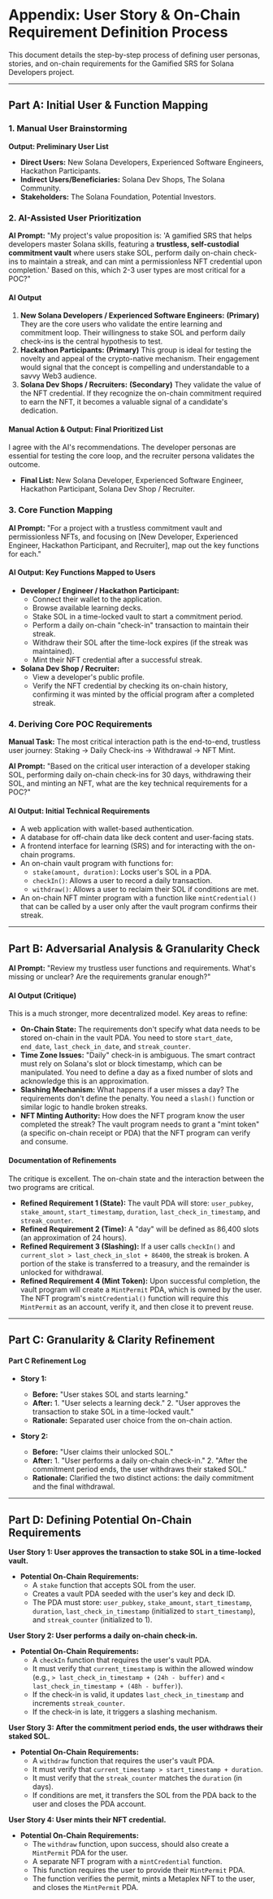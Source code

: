 # Appendix: User Story & On-Chain Requirement Definition Process

This document details the step-by-step process of defining user personas,
stories, and on-chain requirements for the Gamified SRS for Solana Developers
project.

---

## Part A: Initial User & Function Mapping

### 1. Manual User Brainstorming

**Output: Preliminary User List**

* **Direct Users:** New Solana Developers, Experienced Software Engineers,
    Hackathon Participants.
* **Indirect Users/Beneficiaries:** Solana Dev Shops, The Solana Community.
* **Stakeholders:** The Solana Foundation, Potential Investors.

### 2. AI-Assisted User Prioritization

**AI Prompt:**
"My project's value proposition is: 'A gamified SRS that helps developers
master Solana skills, featuring a **trustless, self-custodial commitment
vault** where users stake SOL, perform daily on-chain check-ins to maintain a
streak, and can mint a permissionless NFT credential upon completion.' Based on
this, which 2-3 user types are most critical for a POC?"

#### AI Output

1. **New Solana Developers / Experienced Software Engineers:** **(Primary)** They
    are the core users who validate the entire learning and commitment loop.
    Their willingness to stake SOL and perform daily check-ins is the central
    hypothesis to test.
2. **Hackathon Participants:** **(Primary)** This group is ideal for testing the
    novelty and appeal of the crypto-native mechanism. Their engagement would
    signal that the concept is compelling and understandable to a savvy Web3
    audience.
3. **Solana Dev Shops / Recruiters:** **(Secondary)** They validate the value of
    the NFT credential. If they recognize the on-chain commitment required to
    earn the NFT, it becomes a valuable signal of a candidate's dedication.

#### Manual Action & Output: Final Prioritized List

I agree with the AI's recommendations. The developer personas are essential for
testing the core loop, and the recruiter persona validates the outcome.

* **Final List:** New Solana Developer, Experienced Software Engineer, Hackathon
    Participant, Solana Dev Shop / Recruiter.

### 3. Core Function Mapping

**AI Prompt:**
"For a project with a trustless commitment vault and permissionless NFTs, and
focusing on [New Developer, Experienced Engineer, Hackathon Participant, and
Recruiter], map out the key functions for each."

#### AI Output: Key Functions Mapped to Users

* **Developer / Engineer / Hackathon Participant:**
  * Connect their wallet to the application.
  * Browse available learning decks.
  * Stake SOL in a time-locked vault to start a commitment period.
  * Perform a daily on-chain "check-in" transaction to maintain their
        streak.
  * Withdraw their SOL after the time-lock expires (if the streak was
        maintained).
  * Mint their NFT credential after a successful streak.
* **Solana Dev Shop / Recruiter:**
  * View a developer's public profile.
  * Verify the NFT credential by checking its on-chain history, confirming
        it was minted by the official program after a completed streak.

### 4. Deriving Core POC Requirements

**Manual Task:** The most critical interaction path is the end-to-end, trustless
user journey: Staking -> Daily Check-ins -> Withdrawal -> NFT Mint.

**AI Prompt:**
"Based on the critical user interaction of a developer staking SOL, performing
daily on-chain check-ins for 30 days, withdrawing their SOL, and minting an
NFT, what are the key technical requirements for a POC?"

#### AI Output: Initial Technical Requirements

* A web application with wallet-based authentication.
* A database for off-chain data like deck content and user-facing stats.
* A frontend interface for learning (SRS) and for interacting with the
    on-chain programs.
* An on-chain vault program with functions for:
  * `stake(amount, duration)`: Locks user's SOL in a PDA.
  * `checkIn()`: Allows a user to record a daily transaction.
  * `withdraw()`: Allows a user to reclaim their SOL if conditions are met.
* An on-chain NFT minter program with a function like `mintCredential()` that
    can be called by a user only after the vault program confirms their streak.

---

## Part B: Adversarial Analysis & Granularity Check

**AI Prompt:**
"Review my trustless user functions and requirements. What's missing or
unclear? Are the requirements granular enough?"

#### AI Output (Critique)

This is a much stronger, more decentralized model. Key areas to refine:

* **On-Chain State:** The requirements don't specify what data needs to be
    stored on-chain in the vault PDA. You need to store `start_date`,
    `end_date`, `last_check_in_date`, and `streak_counter`.
* **Time Zone Issues:** "Daily" check-in is ambiguous. The smart contract must
    rely on Solana's slot or block timestamp, which can be manipulated. You
    need to define a day as a fixed number of slots and acknowledge this is an
    approximation.
* **Slashing Mechanism:** What happens if a user misses a day? The requirements
    don't define the penalty. You need a `slash()` function or similar logic
    to handle broken streaks.
* **NFT Minting Authority:** How does the NFT program know the user completed
    the streak? The vault program needs to grant a "mint token" (a specific
    on-chain receipt or PDA) that the NFT program can verify and consume.

#### Documentation of Refinements

The critique is excellent. The on-chain state and the interaction between the
two programs are critical.

* **Refined Requirement 1 (State):** The vault PDA will store: `user_pubkey`,
    `stake_amount`, `start_timestamp`, `duration`, `last_check_in_timestamp`,
    and `streak_counter`.
* **Refined Requirement 2 (Time):** A "day" will be defined as 86,400 slots
    (an approximation of 24 hours).
* **Refined Requirement 3 (Slashing):** If a user calls `checkIn()` and
    `current_slot > last_check_in_slot + 86400`, the streak is broken. A
    portion of the stake is transferred to a treasury, and the remainder is
    unlocked for withdrawal.
* **Refined Requirement 4 (Mint Token):** Upon successful completion, the
    vault program will create a `MintPermit` PDA, which is owned by the user.
    The NFT program's `mintCredential()` function will require this `MintPermit`
    as an account, verify it, and then close it to prevent reuse.

---

## Part C: Granularity & Clarity Refinement

#### Part C Refinement Log

* **Story 1:**
  * **Before:** "User stakes SOL and starts learning."
  * **After:**
        1. "User selects a learning deck."
        2. "User approves the transaction to stake SOL in a time-locked vault."
  * **Rationale:** Separated user choice from the on-chain action.

* **Story 2:**
  * **Before:** "User claims their unlocked SOL."
  * **After:**
        1. "User performs a daily on-chain check-in."
        2. "After the commitment period ends, the user withdraws their staked
            SOL."
  * **Rationale:** Clarified the two distinct actions: the daily commitment
        and the final withdrawal.

---

## Part D: Defining Potential On-Chain Requirements

**User Story 1: User approves the transaction to stake SOL in a time-locked
vault.**

* **Potential On-Chain Requirements:**
  * A `stake` function that accepts SOL from the user.
  * Creates a vault PDA seeded with the user's key and deck ID.
  * The PDA must store: `user_pubkey`, `stake_amount`, `start_timestamp`,
        `duration`, `last_check_in_timestamp` (initialized to `start_timestamp`),
        and `streak_counter` (initialized to 1).

**User Story 2: User performs a daily on-chain check-in.**

* **Potential On-Chain Requirements:**
  * A `checkIn` function that requires the user's vault PDA.
  * It must verify that `current_timestamp` is within the allowed window
        (e.g., `> last_check_in_timestamp + (24h - buffer)` and `< last_check_in_timestamp + (48h - buffer)`).
  * If the check-in is valid, it updates `last_check_in_timestamp` and
        increments `streak_counter`.
  * If the check-in is late, it triggers a slashing mechanism.

**User Story 3: After the commitment period ends, the user withdraws their
staked SOL.**

* **Potential On-Chain Requirements:**
  * A `withdraw` function that requires the user's vault PDA.
  * It must verify that `current_timestamp > start_timestamp + duration`.
  * It must verify that the `streak_counter` matches the `duration` (in
        days).
  * If conditions are met, it transfers the SOL from the PDA back to the
        user and closes the PDA account.

**User Story 4: User mints their NFT credential.**

* **Potential On-Chain Requirements:**
  * The `withdraw` function, upon success, should also create a `MintPermit`
        PDA for the user.
  * A separate NFT program with a `mintCredential` function.
  * This function requires the user to provide their `MintPermit` PDA.
  * The function verifies the permit, mints a Metaplex NFT to the user, and
        closes the `MintPermit` PDA.
